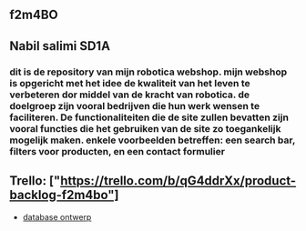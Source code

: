 ## f2m4BO

## Nabil salimi SD1A

### dit is de repository van mijn robotica webshop. mijn webshop is opgericht met het idee de kwaliteit van het leven te verbeteren dor middel van de kracht van robotica. de doelgroep zijn vooral bedrijven die hun werk wensen te faciliteren. De functionaliteiten die de site zullen bevatten zijn vooral functies die het gebruiken van de site zo toegankelijk mogelijk maken. enkele voorbeelden betreffen: een search bar, filters voor producten, en een contact formulier




## Trello: ["https://trello.com/b/qG4ddrXx/product-backlog-f2m4bo"]

- [database ontwerp](doc/database.md)